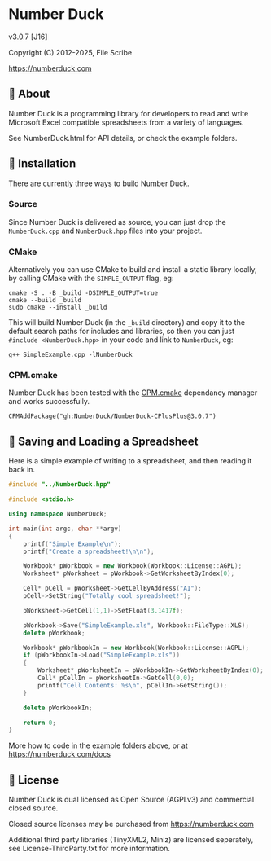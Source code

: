 # Number Duck
v3.0.7 [J16]

Copyright (C) 2012-2025, File Scribe

https://numberduck.com

## 🦆 About
Number Duck is a programming library for developers to read and write Microsoft Excel compatible spreadsheets from a variety of languages.

See NumberDuck.html for API details, or check the example folders.

## 🚧 Installation
There are currently three ways to build Number Duck.

### Source
Since Number Duck is delivered as source, you can just drop the `NumberDuck.cpp` and `NumberDuck.hpp` files into your project.

### CMake
Alternatively you can use CMake to build and install a static library locally, by calling CMake with the `SIMPLE_OUTPUT` flag, eg:

```
cmake -S . -B _build -DSIMPLE_OUTPUT=true
cmake --build _build
sudo cmake --install _build
```

This will build Number Duck (in the `_build` directory) and copy it to the default search paths for includes and libraries, so then you can just `#include <NumberDuck.hpp>` in your code and link to `NumberDuck`, eg:

```
g++ SimpleExample.cpp -lNumberDuck
```

### CPM.cmake

Number Duck has been tested with the [CPM.cmake](https://github.com/cpm-cmake/CPM.cmake) dependancy manager and works successfully.

```
CPMAddPackage("gh:NumberDuck/NumberDuck-CPlusPlus@3.0.7")
````

## 💾 Saving and Loading a Spreadsheet
Here is a simple example of writing to a spreadsheet, and then reading it back in.

```cpp
#include "../NumberDuck.hpp"

#include <stdio.h>

using namespace NumberDuck;

int main(int argc, char **argv)
{
	printf("Simple Example\n");
	printf("Create a spreadsheet!\n\n");

	Workbook* pWorkbook = new Workbook(Workbook::License::AGPL);
	Worksheet* pWorksheet = pWorkbook->GetWorksheetByIndex(0);

	Cell* pCell = pWorksheet->GetCellByAddress("A1");
	pCell->SetString("Totally cool spreadsheet!");

	pWorksheet->GetCell(1,1)->SetFloat(3.1417f);

	pWorkbook->Save("SimpleExample.xls", Workbook::FileType::XLS);
	delete pWorkbook;

	Workbook* pWorkbookIn = new Workbook(Workbook::License::AGPL);
	if (pWorkbookIn->Load("SimpleExample.xls"))
	{
		Worksheet* pWorksheetIn = pWorkbookIn->GetWorksheetByIndex(0);
		Cell* pCellIn = pWorksheetIn->GetCell(0,0);
		printf("Cell Contents: %s\n", pCellIn->GetString());
	}

	delete pWorkbookIn;

	return 0;
}
```

More how to code in the example folders above, or at https://numberduck.com/docs

## 👮 License
Number Duck is dual licensed as Open Source (AGPLv3) and commercial closed source.

Closed source licenses may be purchased from https://numberduck.com

Additional third party libraries (TinyXML2, Miniz) are licensed seperately, see License-ThirdParty.txt for more information.